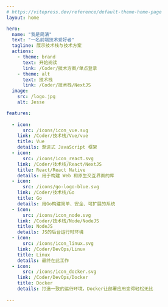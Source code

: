 ```yaml
---
# https://vitepress.dev/reference/default-theme-home-page
layout: home

hero:
  name: "我是简清"
  text: "一名前端技术爱好者"
  tagline: 展示技术栈与技术方案
  actions:
    - theme: brand
      text: 开始阅读
      link: /Coder/技术方案/单点登录
    - theme: alt
      text: 技术栈
      link: /Coder/技术栈/NextJS
  image:
    src: /logo.jpg
    alt: Jesse

features:
  
  - icon:
      src: /icons/icon_vue.svg
    link: /Coder/技术栈/Vue/vue
    title: Vue
    details: 渐进式 JavaScript 框架
  - icon:
      src: /icons/icon_react.svg
    link: /Coder/技术栈/React/NextJS
    title: React/React Native
    details: 用于构建 Web 和原生交互界面的库
  - icon:
      src: /icons/go-logo-blue.svg
    link: /Coder/技术栈/Go
    title: Go
    details: 用Go构建简单、安全、可扩展的系统
  - icon:
      src: /icons/icon_node.svg
    link: /Coder/技术栈/Node/NodeJS
    title: NodeJS
    details: JS的后台运行时环境
  - icon:
      src: /icons/icon_linux.svg
    link: /Coder/DevOps/Linux
    title: Linux
    details: 最终在此工作
  - icon:
      src: /icons/icon_docker.svg
    link: /Coder/DevOps/Docker
    title: Docker
    details: 打造一致的运行环境，Docker让部署应用变得轻松无比
  
---
```



<style lang="scss">
:root {
  --vp-home-hero-name-color: transparent;
  --vp-home-hero-name-background: -webkit-linear-gradient(120deg, #bd34fe 30%, #41d1ff);

  --vp-home-hero-image-background-image: linear-gradient(-45deg, #bd34fe 50%, #47caff 50%);
  --vp-home-hero-image-filter: blur(44px);
}

.VPImage {
  border-radius: 50%;
}

.VPFeatures .VPLink {
  .VPImage {
    min-height: 48px;
  }
}

@media (min-width: 640px) {
  :root {
    --vp-home-hero-image-filter: blur(56px);
  }
}

@media (min-width: 960px) {
  :root {
    --vp-home-hero-image-filter: blur(68px);
  }
}
</style>